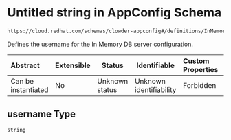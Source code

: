 # Untitled string in AppConfig Schema

```txt
https://cloud.redhat.com/schemas/clowder-appconfig#/definitions/InMemoryDBConfig/properties/username
```

Defines the username for the In Memory DB server configuration.


| Abstract            | Extensible | Status         | Identifiable            | Custom Properties | Additional Properties | Access Restrictions | Defined In                                                          |
| :------------------ | ---------- | -------------- | ----------------------- | :---------------- | --------------------- | ------------------- | ------------------------------------------------------------------- |
| Can be instantiated | No         | Unknown status | Unknown identifiability | Forbidden         | Allowed               | none                | [schema.json\*](../../../../out/schema.json "open original schema") |

## username Type

`string`
